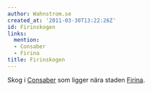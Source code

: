 ```yaml
---
author: Wahnstrom.se
created_at: '2011-03-30T13:22:26Z'
id: Firinskogen
links:
  mention:
  - Consaber
  - Firina
title: Firinskogen
---
```


Skog i [Consaber] som ligger nära staden [Firina].

  [Consaber]: Consaber
  [Firina]: Firina